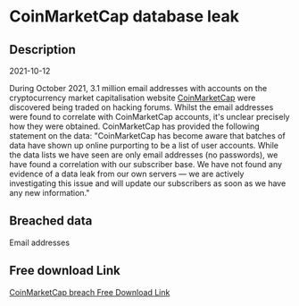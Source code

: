 # CoinMarketCap database leak

## Description

2021-10-12

During October 2021, 3.1 million email addresses with accounts on the cryptocurrency market capitalisation website <a href="https://coinmarketcap.com/" target="_blank" rel="noopener">CoinMarketCap</a> were discovered being traded on hacking forums. Whilst the email addresses were found to correlate with CoinMarketCap accounts, it's unclear precisely how they were obtained. CoinMarketCap has provided the following statement on the data: &quot;CoinMarketCap has become aware that batches of data have shown up online purporting to be a list of user accounts. While the data lists we have seen are only email addresses (no passwords), we have found a correlation with our subscriber base. We have not found any evidence of a data leak from our own servers — we are actively investigating this issue and will update our subscribers as soon as we have any new information.&quot;

## Breached data

Email addresses

## Free download Link

[CoinMarketCap breach Free Download Link](https://tinyurl.com/2b2k277t)